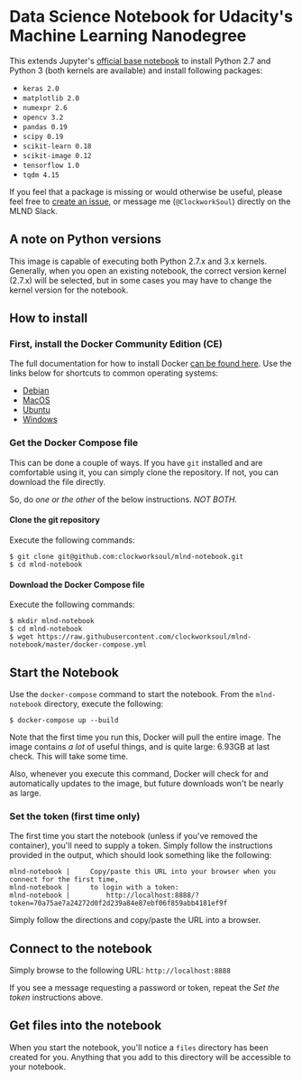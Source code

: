 # Data Science Notebook for Udacity's Machine Learning Nanodegree

This extends Jupyter's [official base notebook](https://github.com/jupyter/docker-stacks/tree/master/base-notebook) to install Python 2.7 and Python 3 (both kernels are available) and install following packages:

* `keras 2.0`
* `matplotlib 2.0`
* `numexpr 2.6`
* `opencv 3.2`
* `pandas 0.19`
* `scipy 0.19`
* `scikit-learn 0.18`
* `scikit-image 0.12`
* `tensorflow 1.0`
* `tqdm 4.15`

If you feel that a package is missing or would otherwise be useful, please feel free to [create an issue](https://github.com/clockworksoul/mlnd-notebook/issues/new), or message me (`@ClockworkSoul`) directly on the MLND Slack.

## A note on Python versions

This image is capable of executing both Python 2.7.x and 3.x kernels. Generally, when you open an existing notebook, the correct version kernel (2.7.x) will be selected, but in some cases you may have to change the kernel version for the notebook.

## How to install

### First, install the Docker Community Edition (CE)

The full documentation for how to install Docker [can be found here](https://docs.docker.com/engine/installation/). Use the links below for shortcuts to common operating systems:
* [Debian](https://store.docker.com/editions/community/docker-ce-server-debian)
* [MacOS](https://store.docker.com/editions/community/docker-ce-desktop-mac)
* [Ubuntu](https://store.docker.com/editions/community/docker-ce-server-ubuntu)
* [Windows](https://store.docker.com/editions/community/docker-ce-desktop-windows)

### Get the Docker Compose file

This can be done a couple of ways. If you have `git` installed and are comfortable using it, you can simply clone the repository. If not, you can download the file directly.

So, do _one or the other_ of the below instructions. _NOT BOTH._

#### Clone the git repository

Execute the following commands:

```
$ git clone git@github.com:clockworksoul/mlnd-notebook.git
$ cd mlnd-notebook
```

#### Download the Docker Compose file

Execute the following commands:

```
$ mkdir mlnd-notebook
$ cd mlnd-notebook
$ wget https://raw.githubusercontent.com/clockworksoul/mlnd-notebook/master/docker-compose.yml
```

## Start the Notebook

Use the `docker-compose` command to start the notebook. From the `mlnd-notebook` directory, execute the following:

```
$ docker-compose up --build
```

Note that the first time you run this, Docker will pull the entire image. The image contains _a lot_ of useful things, and is quite large: 6.93GB at last check. This will take some time.

Also, whenever you execute this command, Docker will check for and automatically updates to the image, but future downloads won't be nearly as large.


### Set the token (first time only)

The first time you start the notebook (unless if you've removed the container), you'll need to supply a token. Simply follow the instructions provided in the output, which should look something like the following:

```
mlnd-notebook |     Copy/paste this URL into your browser when you connect for the first time,
mlnd-notebook |     to login with a token:
mlnd-notebook |         http://localhost:8888/?token=70a75ae7a24272d0f2d239a84e87ebf06f859abb4181ef9f
```

Simply follow the directions and copy/paste the URL into a browser.

## Connect to the notebook

Simply browse to the following URL: `http://localhost:8888`

If you see a message requesting a password or token, repeat the _Set the token_ instructions above.

## Get files into the notebook

When you start the notebook, you'll notice a `files` directory has been created for you. Anything that you add to this directory will be accessible to your notebook. 
